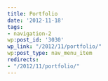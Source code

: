 ```yaml
---
title: Portfolio
date: '2012-11-18'
tags:
- navigation-2
wp:post_id: '3030'
wp_link: "/2012/11/portfolio/"
wp:post_type: nav_menu_item
redirects:
- "/2012/11/portfolio/"
---
```


